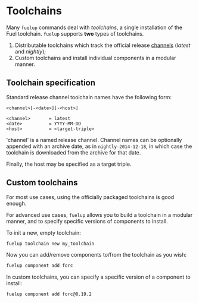 # Toolchains

Many `fuelup` commands deal with _toolchains_, a single installation of the
Fuel toolchain. `fuelup` supports **two** types of toolchains.

1. Distributable toolchains which track the official release [channels] (_latest_ and _nightly_);
2. Custom toolchains and install individual components in a modular manner.

[channels]: channels/index.md

## Toolchain specification

Standard release channel toolchain names have the following form:

```text
<channel>[-<date>][-<host>]

<channel>       = latest
<date>          = YYYY-MM-DD
<host>          = <target-triple>
```

'channel' is a named release channel. Channel names can be optionally appended
with an archive date, as in `nightly-2014-12-18`, in which case the toolchain
is downloaded from the archive for that date.

Finally, the host may be specified as a target triple.

## Custom toolchains

For most use cases, using the officially packaged toolchains is good enough.

For advanced use cases, `fuelup` allows you to build a toolchain in a
modular manner, and to specify specific versions of components to install.

To init a new, empty toolchain:

```sh
fuelup toolchain new my_toolchain
```

Now you can add/remove components to/from the toolchain as you wish:

```sh
fuelup component add forc
```

In custom toolchains, you can specify a specific version of a component to install:

```sh
fuelup component add forc@0.19.2
```
